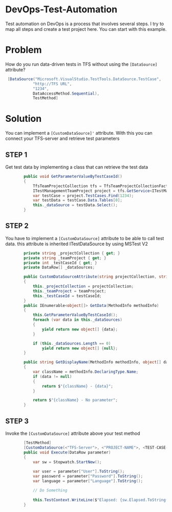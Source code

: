 # DevOps-Test-Automation
Test automation on DevOps is a process that involves several steps. I try to map all steps and create a test project here. You can start with this example.

# Problem
How do you run data-driven tests in TFS without using the ```[DataSource]``` attribute?

```c#
 [DataSource("Microsoft.VisualStudio.TestTools.DataSource.TestCase",
            "http://TFS URL", 
            "1234", 
            DataAccessMethod.Sequential), 
            TestMethod]
 ```
 
# Solution
You can implement a ```[CustomDataSource]'``` attribute. With this you can connect your TFS-server and retrieve test parameters

## STEP 1
Get test data by implementing a class that can retrieve the test data
```c# 
        public void GetParameterValueByTestCaseId()
        {
            TfsTeamProjectCollection tfs = TfsTeamProjectCollectionFactory.GetTeamProjectCollection(new Uri("TFS_URL"));
            ITestManagementTeamProject project = tfs.GetService<ITestManagementService>().GetTeamProject("ProjectName");
            var testCase = project.TestCases.Find(1234);
            var testData = testCase.Data.Tables[0];
            this._dataSource = testData.Select();
        }
```
## STEP 2
You have to implement a ```[CustomDataSource]``` attribute to be able to call test data. this attribute is inherited ITestDataSource by using MSTest V2
```c#
        private string _projectCollection { get; }
        private string _teamProject { get; }
        private int _testCaseId { get; }
        private DataRow[] _dataSources;

        public CustomDataSourceAttribute(string projectCollection, string teamProject, int testCaseId)
        {
            this._projectCollection = projectCollection;
            this._teamProject = teamProject;
            this._testCaseId = testCaseId;
        }
        public IEnumerable<object[]> GetData(MethodInfo methodInfo)
        {
            this.GetParameterValueByTestCaseId();
            foreach (var data in this._dataSources)
            {
                yield return new object[] {data};
            }

            if (this._dataSources.Length == 0)
                yield return new object[] {null};
        }

        public string GetDisplayName(MethodInfo methodInfo, object[] data)
        {
            var className = methodInfo.DeclaringType.Name;
            if (data != null)
            {
                return $"{className} - {data}";
            }

            return $"{className} - No parameter";
        }
```
## STEP 3
Invoke the ```[CustomDataSource]``` attribute above your test method
```c#
        [TestMethod]
        [CustomDataSource(<"TFS-Server">, <"PROJECT-NAME">, <TEST-CASE-ID>)]
        public void Execute(DataRow parameter)
        {
            var sw = Stopwatch.StartNew();
                    
            var user = parameter["User"].ToString();
            var password = parameter["Password"].ToString();
            var language = parameter["Language"].ToString();

            // Do Something
            
            this.TestContext.WriteLine($"Elapsed: {sw.Elapsed.ToString()}");
        }
```


